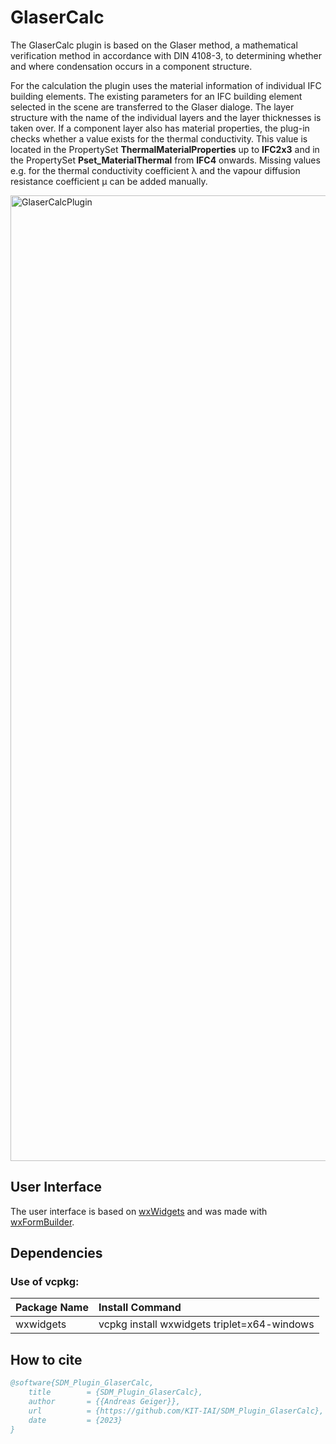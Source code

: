 # GlaserCalc
The GlaserCalc plugin is based on the Glaser method, a mathematical verification method in accordance with DIN 4108-3, to determining whether and where condensation occurs in a component structure.

For the calculation the plugin uses the material information of individual IFC building elements. 
The existing parameters for an IFC building element selected in the scene are transferred to the Glaser dialoge. The layer structure with the name of the individual layers and the layer thicknesses is taken over. If a component layer also has material properties, the plug-in checks whether a value exists for the thermal conductivity. This value is located in the PropertySet **ThermalMaterialProperties** up to **IFC2x3** and in the PropertySet **Pset_MaterialThermal** from **IFC4** onwards.
Missing values e.g. for the thermal conductivity coefficient λ and the vapour diffusion resistance coefficient μ can be added manually.

<img width="1545" alt="GlaserCalcPlugin" src="https://github.com/KIT-IAI/SDM_Plugin_GlaserCalc/assets/7059379/aabe8744-a632-4c61-a47e-38ebc8ae3469">

## User Interface
The user interface is based on [wxWidgets](https://www.wxwidgets.org/) and was made with [wxFormBuilder](https://github.com/wxFormBuilder/wxFormBuilder).

## Dependencies

### Use of vcpkg:

|Package Name         |Install Command                            |
|:---                 |:---                                       |
|wxwidgets            |vcpkg install wxwidgets triplet=x64-windows|

## How to cite

```bibtex
@software{SDM_Plugin_GlaserCalc,
	title        = {SDM_Plugin_GlaserCalc},
	author       = {{Andreas Geiger}},
	url          = {https://github.com/KIT-IAI/SDM_Plugin_GlaserCalc},
	date         = {2023}
}
```
